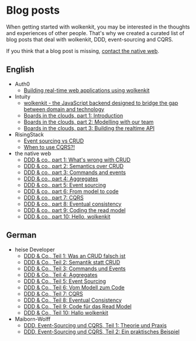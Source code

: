 # Blog posts

When getting started with wolkenkit, you may be interested in the thoughts and experiences of other people. That's why we created a curated list of blog posts that deal with wolkenkit, DDD, event-sourcing and CQRS.

If you think that a blog post is missing, [contact the native web](mailto:hello@thenativeweb.io).

## English

- Auth0
  - [Building real-time web applications using wolkenkit](https://auth0.com/blog/building-real-time-web-applications-using-wolkenkit/)
- Intuity
  - [wolkenkit - the JavaScript backend designed to bridge the gap between domain and technology](https://www.intuity.de/wolkenkit-the-javascript-backend-designed-to-bridge-the-gap-between-domain-and-technology/)
  - [Boards in the clouds, part 1: Introduction](https://www.intuity.de/boards-in-the-clouds-part-1-introduction/)
  - [Boards in the clouds, part 2: Modelling with our team](https://www.intuity.de/boards-in-the-clouds-part-2-modelling-with-our-team/)
  - [Boards in the clouds, part 3: Building the realtime API](https://www.intuity.de/boards-in-the-clouds-part-3-building-the-realtime-api/)
- RisingStack
  - [Event sourcing vs CRUD](https://community.risingstack.com/event-sourcing-vs-crud/)
  - [When to use CQRS?!](https://community.risingstack.com/when-to-use-cqrs/)
- the native web
  - [DDD & co., part 1: What's wrong with CRUD](https://www.thenativeweb.io/blog/2017-10-25-09-46-ddd-and-co-part-1-whats-wrong-with-crud/)
  - [DDD & co., part 2: Semantics over CRUD](https://www.thenativeweb.io/blog/2017-11-01-11-13-ddd-and-co-part-2-semantics-over-crud/)
  - [DDD & co., part 3: Commands and events](https://www.thenativeweb.io/blog/2017-11-16-09-46-ddd-and-co-part-3-commands-and-events/)
  - [DDD & co., part 4: Aggregates](https://www.thenativeweb.io/blog/2017-11-20-10-02-ddd-and-co-part-4-aggregates/)
  - [DDD & co., part 5: Event sourcing](https://www.thenativeweb.io/blog/2017-11-27-15-17-ddd-and-co-part-5-event-sourcing/)
  - [DDD & co., part 6: From model to code](https://www.thenativeweb.io/blog/2017-12-07-15-33-ddd-and-co-part-6-from-model-to-code/)
  - [DDD & co., part 7: CQRS](https://www.thenativeweb.io/blog/2017-12-14-14-17-ddd-and-co-part-7-cqrs/)
  - [DDD & co., part 8: Eventual consistency](https://www.thenativeweb.io/blog/2018-01-11-16-23-ddd-and-co-part-8-eventual-consistency/)
  - [DDD & co., part 9: Coding the read model](https://www.thenativeweb.io/blog/2018-01-18-15-47-ddd-and-co-part-9-coding-the-read-model/)
  - [DDD & co., part 10: Hello, wolkenkit](https://www.thenativeweb.io/blog/2018-01-23-16-17-ddd-and-co-part-10-hello-wolkenkit/)

## German

- heise Developer
  - [DDD & Co., Teil 1: Was an CRUD falsch ist](https://www.heise.de/developer/artikel/DDD-Co-Teil-1-Was-an-CRUD-falsch-ist-3756224.html)
  - [DDD & Co., Teil 2: Semantik statt CRUD](https://www.heise.de/developer/artikel/DDD-Co-Teil-2-Semantik-statt-CRUD-3762025.html)
  - [DDD & Co., Teil 3: Commands und Events](https://www.heise.de/developer/artikel/DDD-Co-Teil-3-Commands-und-Events-3767669.html)
  - [DDD & Co., Teil 4: Aggregates](https://www.heise.de/developer/artikel/DDD-Co-Teil-4-Aggregates-3780746.html)
  - [DDD & Co., Teil 5: Event Sourcing](https://www.heise.de/developer/artikel/DDD-Co-Teil-5-Event-Sourcing-3780773.html)
  - [DDD & Co., Teil 6: Vom Modell zum Code](https://www.heise.de/developer/artikel/DDD-Co-Teil-6-Vom-Modell-zum-Code-3793666.html)
  - [DDD & Co., Teil 7: CQRS](https://www.heise.de/developer/artikel/DDD-Co-Teil-7-CQRS-3798868.html)
  - [DDD & Co., Teil 8: Eventual Consistency](https://www.heise.de/developer/artikel/DDD-Co-Teil-8-Eventual-Consistency-3808539.html)
  - [DDD & Co., Teil 9: Code für das Read Model](https://www.heise.de/developer/artikel/DDD-Co-Teil-9-Code-fuer-das-Read-Model-3839908.html)
  - [DDD & Co., Teil 10: Hallo wolkenkit](https://www.heise.de/developer/artikel/DDD-Co-Teil-10-Hallo-wolkenkit-3852123.html)
- Maiborn-Wolff
  - [DDD, Event-Sourcing und CQRS, Teil 1: Theorie und Praxis](https://www.maibornwolff.de/blog/ddd-event-sourcing-und-cqrs)
  - [DDD, Event-Sourcing und CQRS, Teil 2: Ein praktisches Beispiel](https://www.maibornwolff.de/blog/ddd-event-sourcing-und-cqrs-teil-2)
